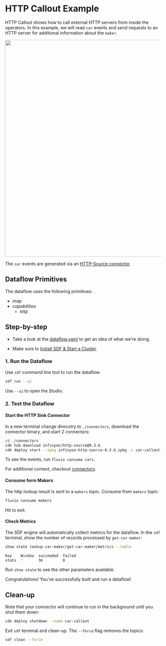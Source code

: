 # HTTP Callout Example

HTTP Callout shows how to call external HTTP servers from inside the operators. In this example, we will read `car` events and send requests to an HTTP server for additional information about the `maker`.

<p align="center">
 <img width="700" src="img/http-callout.jpg">
</p>

The `car` events are generated via an [HTTP-Source connector](connectors).

## Dataflow Primitives

The dataflow uses the following primitives:
* _map_
* _capabilities_
  * _http_


## Step-by-step

* Take a look at the [dataflow.yaml](./dataflow.yaml) to get an idea of what we're doing.

* Make sure to [Install SDF & Start a Cluster].

### 1. Run the Dataflow

Use `sdf` command line tool to run the dataflow:

```bash
sdf run --ui
```

Use `--ui` to open the Studio.

### 2. Test the Dataflow

#### Start the HTTP Sink Connector

In a new terminal change direcotry to `./connectors`, download the connector binary, and start 2 connectors:

```bash
cd ./connectors
cdk hub download infinyon/http-source@0.3.6
cdk deploy start --ipkg infinyon-http-source-0.3.6.ipkg -c car-callout-connector.yaml
```

To see the events, run `fluvio consume cars`.

For additional context, checkout [connectors](./connectors/).


#### Consume form Makers

The http lookup result is sent to a `makers` topic. Consume from `makers` topic:

```bash
fluvio consume makers
```

Hit <Ctrl-C> to exit.

#### Check Metrics

The SDF engine will automatically collect metrics for the dataflow. In the `sdf` terminal, show the number of records processed by `get-car-maker`:

```bash
show state lookup-car-maker/get-car-maker/metrics --table
```

```bash
Key    Window  succeeded  failed
stats  *       36         0
```

Run `show state` to see the other parameters available.

Congratulations! You've successfully built and run a dataflow!

## Clean-up

Note that your connector will continue to run in the background until you shut them down:

```bash
cdk deploy shutdown --name car-callout
```

Exit `sdf` terminal and clean-up. The `--force` flag removes the topics:

```bash
sdf clean --force
```

[Install SDF & Start a Cluster]: /README.MD#prerequisites
